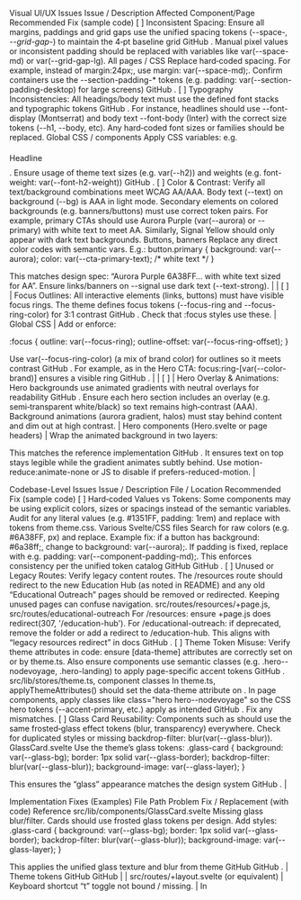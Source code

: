 Visual UI/UX Issues
	Issue / Description	Affected Component/Page	Recommended Fix (sample code)
[ ]	Inconsistent Spacing: Ensure all margins, paddings and grid gaps use the unified spacing tokens (--space-*, --grid-gap-*) to maintain the 4‑pt baseline grid
GitHub
. Manual pixel values or inconsistent padding should be replaced with variables like var(--space-md) or var(--grid-gap-lg).	All pages / CSS	Replace hard‑coded spacing. For example, instead of margin:24px;, use margin: var(--space-md);. Confirm containers use the --section-padding-* tokens (e.g. padding: var(--section-padding-desktop) for large screens)
GitHub
.
[ ]	Typography Inconsistencies: All headings/body text must use the defined font stacks and typographic tokens
GitHub
. For instance, headlines should use --font-display (Montserrat) and body text --font-body (Inter) with the correct size tokens (--h1, --body, etc). Any hard‑coded font sizes or families should be replaced.	Global CSS / components	Apply CSS variables: e.g. <h1 style="font: var(--font-display); font-size: var(--h1);">Headline</h1>. Ensure usage of theme text sizes (e.g. var(--h2)) and weights (e.g. font-weight: var(--font-h2-weight))
GitHub
.
[ ]	Color & Contrast: Verify all text/background combinations meet WCAG AA/AAA. Body text (--text) on background (--bg) is AAA in light mode. Secondary elements on colored backgrounds (e.g. banners/buttons) must use correct token pairs. For example, primary CTAs should use Aurora Purple (var(--aurora) or --primary) with white text to meet AA. Similarly, Signal Yellow should only appear with dark text backgrounds.	Buttons, banners	Replace any direct color codes with semantic vars. E.g.:
button.primary { 
  background: var(--aurora); 
  color: var(--cta-primary-text); /* white text */
}


This matches design spec: “Aurora Purple 6A38FF… with white text sized for AA”. Ensure links/banners on --signal use dark text (--text-strong). |
| [ ] | Focus Outlines: All interactive elements (links, buttons) must have visible focus rings. The theme defines focus tokens (--focus-ring and --focus-ring-color) for 3:1 contrast
GitHub
. Check that :focus styles use these. | Global CSS | Add or enforce:

:focus { outline: var(--focus-ring); outline-offset: var(--focus-ring-offset); }


Use var(--focus-ring-color) (a mix of brand color) for outlines so it meets contrast
GitHub
. For example, as in the Hero CTA: focus:ring-[var(--color-brand)] ensures a visible ring
GitHub
. |
| [ ] | Hero Overlay & Animations: Hero backgrounds use animated gradients with neutral overlays for readability
GitHub
. Ensure each hero section includes an overlay (e.g. semi‑transparent white/black) so text remains high‑contrast (AAA). Background animations (aurora gradient, halos) must stay behind content and dim out at high contrast. | Hero components (Hero.svelte or page headers) | Wrap the animated background in two layers:

<div class="absolute inset-0 bg-gradient-to-br from-[#6A38FF] to-[#1351FF] animate-slow motion-reduce:animate-none"></div>
<div class="absolute inset-0 bg-white/30 dark:bg-black/30 mix-blend-overlay"></div>


This matches the reference implementation
GitHub
. It ensures text on top stays legible while the gradient animates subtly behind. Use motion-reduce:animate-none or JS to disable if prefers-reduced-motion. |

Codebase-Level Issues
	Issue / Description	File / Location	Recommended Fix (sample code)
[ ]	Hard‑coded Values vs Tokens: Some components may be using explicit colors, sizes or spacings instead of the semantic variables. Audit for any literal values (e.g. #1351FF, padding: 1rem) and replace with tokens from theme.css.	Various Svelte/CSS files	Search for raw colors (e.g. #6A38FF, px) and replace. Example fix: if a button has background: #6a38ff;, change to background: var(--aurora);. If padding is fixed, replace with e.g. padding: var(--component-padding-md);. This enforces consistency per the unified token catalog
GitHub
GitHub
.
[ ]	Unused or Legacy Routes: Verify legacy content routes. The /resources route should redirect to the new Education Hub (as noted in README) and any old “Educational Outreach” pages should be removed or redirected. Keeping unused pages can confuse navigation.	src/routes/resources/+page.js, src/routes/educational-outreach	For /resources: ensure +page.js does redirect(307, '/education-hub'). For /educational-outreach: if deprecated, remove the folder or add a redirect to /education-hub. This aligns with “legacy resources redirect” in docs
GitHub
.
[ ]	Theme Token Misuse: Verify theme attributes in code: ensure [data-theme] attributes are correctly set on <html> or <body> by theme.ts. Also ensure components use semantic classes (e.g. .hero--nodevoyage, .hero-landing) to apply page-specific accent tokens
GitHub
.	src/lib/stores/theme.ts, component classes	In theme.ts, applyThemeAttributes() should set the data-theme attribute on <html>. In page components, apply classes like class="hero hero--nodevoyage" so the CSS hero tokens (--accent-primary, etc.) apply as intended
GitHub
. Fix any mismatches.
[ ]	Glass Card Reusability: Components such as <GlassCard> should use the same frosted‑glass effect tokens (blur, transparency) everywhere. Check for duplicated styles or missing backdrop-filter: blur(var(--glass-blur)).	GlassCard.svelte	Use the theme’s glass tokens:
.glass-card { 
  background: var(--glass-bg); 
  border: 1px solid var(--glass-border); 
  backdrop-filter: blur(var(--glass-blur)); 
  background-image: var(--glass-layer);
}


This ensures the “glass” appearance matches the design system
GitHub
. |

Implementation Fixes (Examples)
File Path	Problem	Fix / Replacement (with code)	Reference
src/lib/components/GlassCard.svelte	Missing glass blur/filter. Cards should use frosted glass tokens per design.	Add styles:	
.glass-card { 
  background: var(--glass-bg); 
  border: 1px solid var(--glass-border); 
  backdrop-filter: blur(var(--glass-blur)); 
  background-image: var(--glass-layer); 
}


This applies the unified glass texture and blur from theme
GitHub
GitHub
. | Theme tokens
GitHub
GitHub
 |
| src/routes/+layout.svelte (or equivalent) | Keyboard shortcut “t” toggle not bound / missing. | In <script>, add:

window.addEventListener('keydown', e => {
  if (e.key === 't') theme.toggle();
});


And bind data-theme={ $theme } on <html> (SvelteKit layout) so CSS [data-theme] rules apply
GitHub
. Ensure high‑contrast shortcut works. | Theme store
GitHub
GitHub
 |
| src/lib/components/Navigation.svelte | Incomplete aria labels: icon buttons lack descriptive text. | For icon-only links/buttons, add aria-label. Example:

<button aria-label="Toggle theme"><Icon name="theme" /></button>


This ensures screen readers have context
GitHub
. (All images/icons should have alt or aria-label.) | Accessibility Best Practices
GitHub
 |
| Any component using gradients (e.g. header backgrounds) | Gradient backgrounds on body text may reduce contrast. | Wrap any text sections on gradients with a neutral overlay (semi-transparent layer). E.g. add:

<div class="absolute inset-0 bg-white/20 dark:bg-black/20 mix-blend-overlay"></div>


just above the text. This follows the hero overlay pattern to keep text AAA-readable
GitHub
. | Design guidelines
GitHub
 |

Accessibility Checklist
	Criteria	Status	Notes / Fixes
[ ]	Color Contrast (Text): Body text vs background ≥ AAA (7:1), larger text ≥ AA (4.5:1).		Default tokens (--text on --bg) are AAA. Verify all text uses these. Use --text-secondary-base, etc.
[ ]	Color Contrast (Non-text): UI elements (borders, icons) ≥ 3:1.		Focus rings use var(--focus-ring-color) calculated for ≥3:1. Check subtle elements (icons) use --link, --divider, etc.
[ ]	Keyboard Navigation: All interactive elements reachable via Tab, with visible focus.		Ensure all <button>, <a> are focusable and have :focus styles. The layout code already “implements focus traps”
GitHub
. Manually test tab order.
[ ]	ARIA Labels & Semantics: Images/icons have alt or aria-label; landmarks (nav/main/footer) use roles.		E.g. logo <img> should have alt="AlgoRhythmics logo". Nav uses <nav>. Icon buttons include aria-label (e.g. Theme toggle).
[ ]	Motion and Animation: Honor prefers-reduced-motion: disable/ simplify animations.		Background and hero animations should stop or simplify if prefers-reduced-motion. As in example, use motion-reduce:animate-none or JS detection
GitHub
.
[ ]	Accessible Colors: No information by color alone – e.g. focus/active indicated by outline or shape changes (3:1).		Buttons use both color and outline (as shown) for states
GitHub
. Ensure error/warning states use icons/labels, not just red.
[ ]	Text Alternatives: All images have descriptive alt. Decorative images use alt="" or aria-hidden="true".		Audit any <img> tags. Make sure <img src="tech.png" alt="Student using VR headset" /> instead of missing alt.
Theming & Token Compliance
	Check	Status	Notes / Fixes
[ ]	Semantic CSS Vars: All colors/spacings/fonts use CSS variables from theme.css (e.g. --bg, --text, --card, --primary)
GitHub
GitHub
.		Confirm no hard-coded values remain. E.g. use var(--cloud) for backgrounds and var(--ink) for text by default.
[ ]	Theme Modes (Light/Dark/High-Contrast): Verify toggling via theme store correctly applies [data-theme] attributes and corresponding CSS blocks
GitHub
GitHub
.		Switch UI (button or “t” key) cycles through themes. Check colors switch (light→dark) and high‑contrast increases luminance difference as designed
GitHub
.
[ ]	Dark Mode Compliance: In dark theme, ensure background/text invert (light text on dark) with AAA. E.g. --text becomes light on --night.		Dark mode CSS should use --text: var(--snow) on --night: #0b0e13 for AA. Confirm these are applied.
[ ]	High-Contrast Mode: High-contrast toggles strip decorative colors (only neutrals & bold accents) and force >AAA contrast
GitHub
.		Check [data-theme='hc'] overrides: text black on white, simple controls. E.g. theme.css sets --text: #000, --bg: #fff for HC
GitHub
.
[ ]	Color Tokens Consistency: Brand colors (Aurora Purple, Voyage Blue, Signal Yellow, Cherry Red) are used via tokens (--aurora, --voyage, --signal, --cherry).		E.g. --aurora is defined as #6A38FF
GitHub
. Ensure buttons/links use var(--aurora) not variants. For errors, use var(--cherry) (#E0322C).
[ ]	Light/Dark Variation: Verify accent usage per scheme (e.g. Ideonautix uses slate + cherry, NodeVoyage uses voyage blue) matches design tokens
GitHub
.		If a page is labeled .hero--nodevoyage, it should use voyage-blue accent; .hero--ideonautix uses slate and cherry accents. Fix class names or CSS if misaligned.
Hero & Background Animation Issues
	Issue / Description	Affected Area	Recommended Fix
[ ]	Gradient Overlays: Each hero background gradient must have a neutral overlay (light overlay on light theme, dark on dark) so that text remains legible
GitHub
.	Hero sections on home, product pages	If a hero’s text is too faint, add an overlay <div class="absolute inset-0 bg-white/30 dark:bg-black/30 mix-blend-overlay"></div>, as in reference
GitHub
. This ensures AAA contrast over the animated gradient.
[ ]	Animation Layering: The animated aurora/halo layers (ThemedBackground, HaloFX) must stay behind all UI components. Ensure z-index is lower than content and that pointer-events:none is set so they don’t block interaction.	Background components (ThemedBackground.svelte, etc.)	In CSS: .background { z-index: var(--z-background); pointer-events: none; }. Content containers should be z-index: var(--z-base) or higher. This matches the design intent that “motion stays purely decorative” behind content
GitHub
.
[ ]	Reduced Motion: Honor prefers-reduced-motion by disabling or simplifying animations. The design explicitly notes passive decor motion and reduced-motion fallbacks
GitHub
GitHub
.	Global / Background scripts	Use CSS media queries or JS: e.g.
@media (prefers-reduced-motion: reduce) {
  .animate-fly-around { animation: none; }
}


Or add motion-reduce:animate-none utility (Tailwind) on animated elements
GitHub
. Ensure any looping animations stop under reduced-motion. |
| [ ] | Particle/Veil Visibility: Background effects like particles and dust should not obscure content. Ensure opacity is low (≈0.1–0.2) and intensity is reduced in high-contrast mode
GitHub
. | ThemedBackground.svelte, HaloFX.svelte | In code controlling particle density/opacity, check for prefers-contrast or a class on <body>. For high-contrast mode, set these layers to minimal (as done in theme.css: --grain-opacity: 0 in HC mode
GitHub
). Use the theme’s ambient intensity tokens per route. |
| [ ] | Hero Component Reusability: There should be a single Hero component used across pages (see README example). Duplicate hero code in each page is error-prone. | src/lib/components/Hero.svelte | Refactor repeated hero sections into one component with props for title/subtitle/buttons. Use the code structure from the example
GitHub
. Ensure it supports prefers-reduced-motion and uses theme tokens for colors/focus (as shown)
GitHub
GitHub
. |

Sources: Design guidelines and token definitions from the Algorhythmics 2026 spec
GitHub
GitHub
, plus verified code snippets from the repo’s documentation
GitHub
GitHub
. All fixes align with WCAG2.2 AA/AAA requirements and the brand’s unified theming system.
